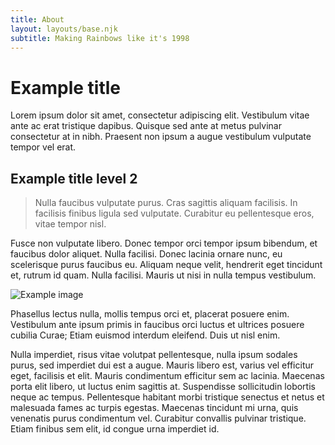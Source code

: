 ```yaml
---
title: About
layout: layouts/base.njk
subtitle: Making Rainbows like it's 1998
---
```


# Example title

Lorem ipsum dolor sit amet, consectetur adipiscing elit. Vestibulum vitae ante ac erat tristique dapibus. Quisque sed ante at metus pulvinar consectetur at in nibh. Praesent non ipsum a augue vestibulum vulputate tempor vel erat.


## Example title level 2

> Nulla faucibus vulputate purus. Cras sagittis aliquam facilisis. In facilisis finibus ligula sed vulputate. Curabitur eu pellentesque eros, vitae tempor nisl.

Fusce non vulputate libero. Donec tempor orci tempor ipsum bibendum, et faucibus dolor aliquet. Nulla facilisi. Donec lacinia ornare nunc, eu scelerisque purus faucibus eu. Aliquam neque velit, hendrerit eget tincidunt et, rutrum id quam. Nulla facilisi. Mauris ut nisi in nulla tempus vestibulum. 

![Example image](https://placehold.it/800x600)

Phasellus lectus nulla, mollis tempus orci et, placerat posuere enim. Vestibulum ante ipsum primis in faucibus orci luctus et ultrices posuere cubilia Curae; Etiam euismod interdum eleifend. Duis ut nisl enim.

Nulla imperdiet, risus vitae volutpat pellentesque, nulla ipsum sodales purus, sed imperdiet dui est a augue. Mauris libero est, varius vel efficitur eget, facilisis et elit. Mauris condimentum efficitur sem ac lacinia. Maecenas porta elit libero, ut luctus enim sagittis at. Suspendisse sollicitudin lobortis neque ac tempus. Pellentesque habitant morbi tristique senectus et netus et malesuada fames ac turpis egestas. Maecenas tincidunt mi urna, quis venenatis purus condimentum vel. Curabitur convallis pulvinar tristique. Etiam finibus sem elit, id congue urna imperdiet id. 
